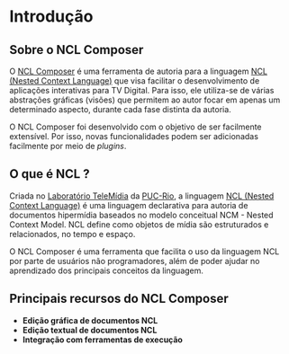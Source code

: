 # Introdução #

## Sobre o NCL Composer ##

O [NCL Composer](http://composer.telemidia.puc-rio.br) é uma ferramenta de
autoria para a linguagem [NCL (Nested Context Language)](http://www.ncl.org.br) 
que visa facilitar o desenvolvimento de aplicações interativas para TV Digital.
Para isso, ele utiliza-se de várias abstrações gráficas (visões) que permitem ao
autor focar em apenas um determinado aspecto, durante cada fase distinta da
autoria.

O NCL Composer foi desenvolvido com o objetivo  de ser facilmente extensível. 
Por isso, novas funcionalidades podem ser adicionadas facilmente por meio de 
_plugins_.

## O que é NCL ? ##
Criada no [Laboratório TeleMídia](http://www.telemidia.puc-rio.br) da [PUC-Rio](http://www.puc-rio.br), a  linguagem [NCL (Nested Context Language)](http://www.ncl.org.br)
é uma linguagem declarativa para autoria de documentos hipermídia baseados no
modelo conceitual NCM - Nested Context Model. NCL define como objetos de mídia
são estruturados e relacionados, no tempo e espaço.

O NCL Composer é uma ferramenta que facilita o uso da linguagem NCL por parte de
usuários não programadores, além de poder ajudar no aprendizado dos principais
conceitos da linguagem. 

## Principais recursos do NCL Composer ##

* **Edição gráfica de documentos NCL**
* **Edição textual de documentos NCL**
* **Integração com ferramentas de execução**
